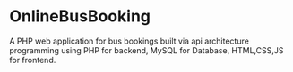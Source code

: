 # OnlineBusBooking

A PHP web application for bus bookings built via api architecture programming using PHP for backend, MySQL for Database, HTML,CSS,JS for frontend.
